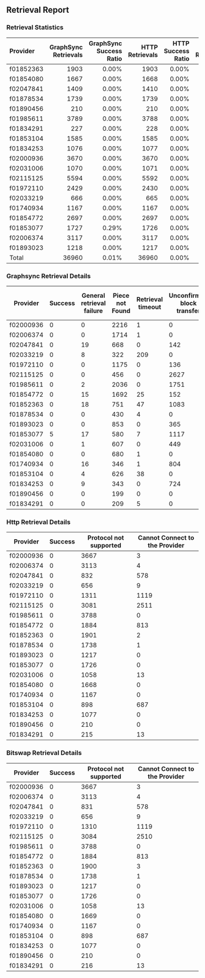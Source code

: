 ## Retrieval Report
### Retrieval Statistics
| Provider  | GraphSync Retrievals | GraphSync Success Ratio | HTTP Retrievals | HTTP Success Ratio | Bitswap Retrievals | Bitswap Success Ratio |
| :-------- | -------------------: | ----------------------: | --------------: | -----------------: | -----------------: | --------------------: |
| f01852363 |                 1903 |                   0.00% |            1903 |              0.00% |               1903 |                 0.00% |
| f01854080 |                 1667 |                   0.00% |            1668 |              0.00% |               1669 |                 0.00% |
| f02047841 |                 1409 |                   0.00% |            1410 |              0.00% |               1409 |                 0.00% |
| f01878534 |                 1739 |                   0.00% |            1739 |              0.00% |               1739 |                 0.00% |
| f01890456 |                  210 |                   0.00% |             210 |              0.00% |                210 |                 0.00% |
| f01985611 |                 3789 |                   0.00% |            3788 |              0.00% |               3788 |                 0.00% |
| f01834291 |                  227 |                   0.00% |             228 |              0.00% |                229 |                 0.00% |
| f01853104 |                 1585 |                   0.00% |            1585 |              0.00% |               1585 |                 0.00% |
| f01834253 |                 1076 |                   0.00% |            1077 |              0.00% |               1077 |                 0.00% |
| f02000936 |                 3670 |                   0.00% |            3670 |              0.00% |               3670 |                 0.00% |
| f02031006 |                 1070 |                   0.00% |            1071 |              0.00% |               1071 |                 0.00% |
| f02115125 |                 5594 |                   0.00% |            5592 |              0.00% |               5594 |                 0.00% |
| f01972110 |                 2429 |                   0.00% |            2430 |              0.00% |               2429 |                 0.00% |
| f02033219 |                  666 |                   0.00% |             665 |              0.00% |                665 |                 0.00% |
| f01740934 |                 1167 |                   0.00% |            1167 |              0.00% |               1167 |                 0.00% |
| f01854772 |                 2697 |                   0.00% |            2697 |              0.00% |               2697 |                 0.00% |
| f01853077 |                 1727 |                   0.29% |            1726 |              0.00% |               1726 |                 0.00% |
| f02006374 |                 3117 |                   0.00% |            3117 |              0.00% |               3117 |                 0.00% |
| f01893023 |                 1218 |                   0.00% |            1217 |              0.00% |               1217 |                 0.00% |
| Total     |                36960 |                   0.01% |           36960 |              0.00% |              36962 |                 0.00% |

### Graphsync Retrieval Details
| Provider  | Success | General retrieval failure | Piece not Found | Retrieval timeout | Unconfirmed block transfer | Cannot Connect to the Provider | Retrieval rejected | Deal state missing |
| --------- | ------- | ------------------------- | --------------- | ----------------- | -------------------------- | ------------------------------ | ------------------ | ------------------ |
| f02000936 | 0       | 0                         | 2216            | 1                 | 0                          | 3                              | 1450               | 0                  |
| f02006374 | 0       | 0                         | 1714            | 1                 | 0                          | 4                              | 1398               | 0                  |
| f02047841 | 0       | 19                        | 668             | 0                 | 142                        | 580                            | 0                  | 0                  |
| f02033219 | 0       | 8                         | 322             | 209               | 0                          | 10                             | 0                  | 117                |
| f01972110 | 0       | 0                         | 1175            | 0                 | 136                        | 1118                           | 0                  | 0                  |
| f02115125 | 0       | 0                         | 456             | 0                 | 2627                       | 2511                           | 0                  | 0                  |
| f01985611 | 0       | 2                         | 2036            | 0                 | 1751                       | 0                              | 0                  | 0                  |
| f01854772 | 0       | 15                        | 1692            | 25                | 152                        | 812                            | 1                  | 0                  |
| f01852363 | 0       | 18                        | 751             | 47                | 1083                       | 4                              | 0                  | 0                  |
| f01878534 | 0       | 0                         | 430             | 4                 | 0                          | 1                              | 1304               | 0                  |
| f01893023 | 0       | 0                         | 853             | 0                 | 365                        | 0                              | 0                  | 0                  |
| f01853077 | 5       | 17                        | 580             | 7                 | 1117                       | 1                              | 0                  | 0                  |
| f02031006 | 0       | 1                         | 607             | 0                 | 449                        | 13                             | 0                  | 0                  |
| f01854080 | 0       | 0                         | 680             | 1                 | 0                          | 0                              | 986                | 0                  |
| f01740934 | 0       | 16                        | 346             | 1                 | 804                        | 0                              | 0                  | 0                  |
| f01853104 | 0       | 4                         | 626             | 38                | 0                          | 688                            | 229                | 0                  |
| f01834253 | 0       | 9                         | 343             | 0                 | 724                        | 0                              | 0                  | 0                  |
| f01890456 | 0       | 0                         | 199             | 0                 | 0                          | 0                              | 11                 | 0                  |
| f01834291 | 0       | 0                         | 209             | 5                 | 0                          | 13                             | 0                  | 0                  |

### Http Retrieval Details
| Provider  | Success | Protocol not supported | Cannot Connect to the Provider |
| --------- | ------- | ---------------------- | ------------------------------ |
| f02000936 | 0       | 3667                   | 3                              |
| f02006374 | 0       | 3113                   | 4                              |
| f02047841 | 0       | 832                    | 578                            |
| f02033219 | 0       | 656                    | 9                              |
| f01972110 | 0       | 1311                   | 1119                           |
| f02115125 | 0       | 3081                   | 2511                           |
| f01985611 | 0       | 3788                   | 0                              |
| f01854772 | 0       | 1884                   | 813                            |
| f01852363 | 0       | 1901                   | 2                              |
| f01878534 | 0       | 1738                   | 1                              |
| f01893023 | 0       | 1217                   | 0                              |
| f01853077 | 0       | 1726                   | 0                              |
| f02031006 | 0       | 1058                   | 13                             |
| f01854080 | 0       | 1668                   | 0                              |
| f01740934 | 0       | 1167                   | 0                              |
| f01853104 | 0       | 898                    | 687                            |
| f01834253 | 0       | 1077                   | 0                              |
| f01890456 | 0       | 210                    | 0                              |
| f01834291 | 0       | 215                    | 13                             |

### Bitswap Retrieval Details
| Provider  | Success | Protocol not supported | Cannot Connect to the Provider |
| --------- | ------- | ---------------------- | ------------------------------ |
| f02000936 | 0       | 3667                   | 3                              |
| f02006374 | 0       | 3113                   | 4                              |
| f02047841 | 0       | 831                    | 578                            |
| f02033219 | 0       | 656                    | 9                              |
| f01972110 | 0       | 1310                   | 1119                           |
| f02115125 | 0       | 3084                   | 2510                           |
| f01985611 | 0       | 3788                   | 0                              |
| f01854772 | 0       | 1884                   | 813                            |
| f01852363 | 0       | 1900                   | 3                              |
| f01878534 | 0       | 1738                   | 1                              |
| f01893023 | 0       | 1217                   | 0                              |
| f01853077 | 0       | 1726                   | 0                              |
| f02031006 | 0       | 1058                   | 13                             |
| f01854080 | 0       | 1669                   | 0                              |
| f01740934 | 0       | 1167                   | 0                              |
| f01853104 | 0       | 898                    | 687                            |
| f01834253 | 0       | 1077                   | 0                              |
| f01890456 | 0       | 210                    | 0                              |
| f01834291 | 0       | 216                    | 13                             |
